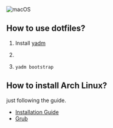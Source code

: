 ![macOS](https://raw.githubusercontent.com/vastpeng/pic-storage/master/Snipaste_2019-08-01_10-48-01.png)

## How to use dotfiles?

1. Install [yadm](https://yadm.io/docs/install)
2. ```yadm clone https://github.com/vastpeng/dotfiles.git
3. ```yadm bootstrap```

## How to install Arch Linux?

just following the guide.

* [Installation Guide](https://wiki.archlinux.org/index.php/installation_guide)
* [Grub](https://wiki.archlinux.org/index.php/GRUB)
